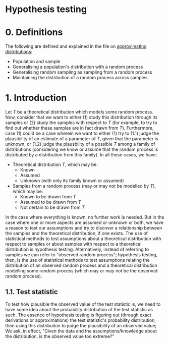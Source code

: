 # Hypothesis testing

# 0. Definitions
The following are defined and explained in the file on [approximating distributions](https://github.com/pranigopu/appliedStatistics/blob/60da65c6de1fb42cc2ffb0a1dd8523a3429d937f/expansion/approximatingDistributions.md):

- Population and sample
- Generalising a population's distribution with a random process
- Generalising random sampling as sampling from a random process
- Maintaining the distribution of a random process across samples

# 1. Introduction
Let $T$ be a theoretical distribution which models some random process. Now, consider that we want to either (1) study this distribution through its samples or (2) study the samples with respect to $T$ (for example, to try to find out whether these samples are in fact drawn from $T$). Furthermore, case (1) could be a case wherein we want to either (1) try to (1.1) judge the plausibility of an estimate of a parameter of $T$, given that the parameter is unknown, or (1.2) judge the plausbility of a possible $T$ among a family of distributions (considering we know or assume that the random process is distributed by a distribution from this family). In all these cases, we have:

- Theoretical distribution $T$, which may be:
    - Known
    - Assumed
    - Unknown (with only its family known or assumed)
- Samples from a random process (may or may not be modelled by $T$), which may be:
    - Known to be drawn from $T$
    - Assumed to be drawn from $T$
    - Not certain to be drawn from $T$

In the case where everything is known, no further work is needed. But in the case where one or more aspects are assumed or unknown or both, we have a reason to test our assumptions and try to discover a relationship between the samples and the theoretical distribution, if one exists. The use of statistical methods to test assumptions about a theoretical distribution with respect to samples or about samples with respect to a theoretical distribution is hypothesis testing. Alternatively, instead of referring to samples we can refer to "observed random process"; hypothesis testing, then, is the use of statistical methods to test assumptions relating the distribution of an observed random process and a theoretical distribution modelling some random process (which may or may not be the observed random process).

## 1.1. Test statistic
To test how plausible the observed value of the test statistic is, we need to have some idea about the probability distribution of the test statistic as such. The essence of hypothesis testing is figuring out (through exact derivations or approximations) the test statistic's probability distribution, then using this distribution to judge the plausibility of an observed value; We ask, in effect, "Given the data and the assumptions/knowledge about the distribution, is the observed value too extreme?"

